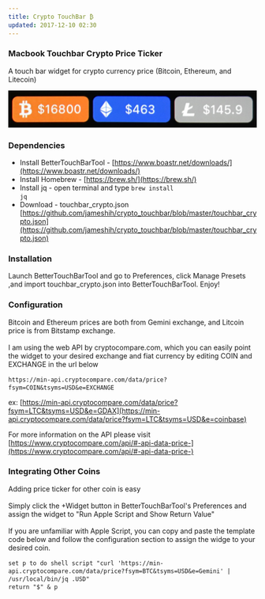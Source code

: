 ```yaml
---
title: Crypto TouchBar ₿
updated: 2017-12-10 02:30
---
```


### Macbook Touchbar Crypto Price Ticker

A touch bar widget for crypto currency price (Bitcoin, Ethereum, and Litecoin)

![b](https://github.com/jameshih/crypto_touchbar/blob/master/banner.JPG?raw=true)

### Dependencies

- Install BetterTouchBarTool - [https://www.boastr.net/downloads/](https://www.boastr.net/downloads/)
- Install Homebrew - [https://brew.sh/](https://brew.sh/)
- Install jq - open terminal and type <code>brew install jq</code>
- Download - touchbar_crypto.json [https://github.com/jameshih/crypto_touchbar/blob/master/touchbar_crypto.json](https://github.com/jameshih/crypto_touchbar/blob/master/touchbar_crypto.json)

### Installation

Launch BetterTouchBarTool and go to Preferences, click Manage Presets ,and import touchbar_crypto.json into BetterTouchBarTool. Enjoy!

### Configuration

Bitcoin and Ethereum prices are both from Gemini exchange, and Litcoin price is from Bitstamp exchange.
<br>
<br>
I am using the web API by cryptocompare.com, which you can easily point the widget to your desired exchange and fiat currency by editing COIN and EXCHANGE in the url below

```
https://min-api.cryptocompare.com/data/price?fsym=COIN&tsyms=USD&e=EXCHANGE
```

ex: [https://min-api.cryptocompare.com/data/price?fsym=LTC&tsyms=USD&e=GDAX](https://min-api.cryptocompare.com/data/price?fsym=LTC&tsyms=USD&e=coinbase)

For more information on the API please visit [https://www.cryptocompare.com/api/#-api-data-price-](https://www.cryptocompare.com/api/#-api-data-price-)

### Integrating Other Coins

Adding price ticker for other coin is easy
<br>
<br>
Simply click the +Widget button in BetterTouchBarTool's Preferences and assign the widget to "Run Apple Script and Show Return Value"
<br>
<br>
If you are unfamiliar with Apple Script, you can copy and paste the template code below and follow the configuration section to assign the widge to your desired coin.

```
set p to do shell script "curl 'https://min-api.cryptocompare.com/data/price?fsym=BTC&tsyms=USD&e=Gemini' | /usr/local/bin/jq .USD"
return "$" & p
```

